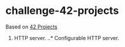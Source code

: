 # challenge-42-projects

Based on [42 Projects](http://42skills.com/)

1. HTTP server.
..* Configurable HTTP server.

